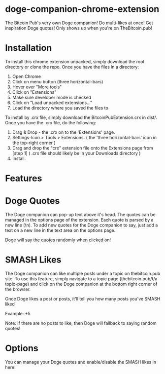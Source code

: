 # doge-companion-chrome-extension
The Bitcoin Pub's very own Doge companion! Do multi-likes at once! Get
inspiration Doge quotes! Only shows up when you're on TheBitcoin.pub!

# Installation
To install this chrome extension unpacked, simply download the root directory or clone the repo. Once you have
the files in a directory:
1. Open Chrome
2. Click on menu button (three horizontal-bars)
3. Hover over "More tools"
4. Click on "Extensions"
5. Make sure developer mode is checked
6. Click on "Load unpacked extensions..."
7. Load the directory where you saved the files to

To install by .crx file, simply download the BitcoinPubExtension.crx in dist/.
Once you have the .crx file, do the following:
1. Drag & Drop - the .crx on to the 'Extensions' page.
2. Settings-Icon > Tools > Extensions. ( the 'three horizontal-bars' icon in the top-right corner )
3. Drag and drop the "crx" extension file onto the Extensions page from [step 1] ( .crx file should likely be in your Downloads directory )
4. Install.

# Features

# Doge Quotes
The Doge companion can pop-up text above it's head. The quotes can be managed
in the options page of the extension. Each quote is parsed by a new line (\n).
To add new quotes for the Doge companion to say, just add a text on a new line
in the text area on the options page.

Doge will say the quotes randomly when clicked on!

# SMASH Likes
The Doge companion can like multiple posts under a topic on thebitcoin.pub site.
To use this feature, simply navigate to a topic page (thebitcoin.pub/t/a-topic-page)
and click on the Doge companion at the bottom right corner of the browser.

Once Doge likes a post or posts, it'll tell you how many posts you've SMASH liked

Example: +5

Note: If there are no posts to like, then Doge will fallback to saying random quotes!

# Options
You can manage your Doge quotes and enable/disable the SMASH likes in here!
